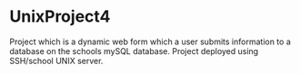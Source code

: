# UnixProject4
Project which is a dynamic web form which a user submits information to a database on the schools mySQL database. Project deployed using SSH/school UNIX server. 
